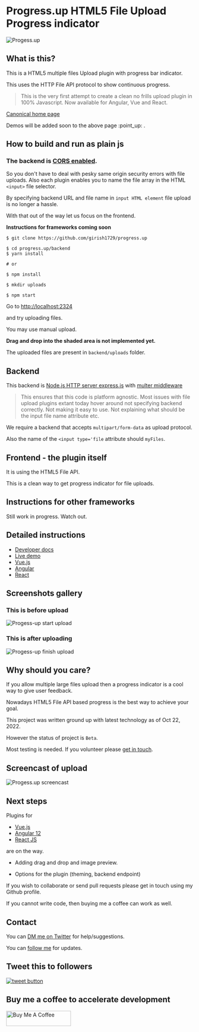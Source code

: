 # Progress.up HTML5 File Upload Progress indicator

![Progess.up](https://raw.githubusercontent.com/girish1729/progress.up/main//images/progress-up-logo.svg)

## What is this?

This is a HTML5 multiple files Upload plugin with progress bar
indicator.

This uses the HTTP File API protocol to show continuous progress.


>This is the very first attempt to create a clean no frills upload plugin
>in 100% Javascript. Now available for Angular, Vue and React.

[Canonical home page](https://progress-up.live)

Demos will be added soon to the above page :point\_up: .

## How to build and run as plain js

### The backend is [CORS enabled](https://en.wikipedia.org/wiki/Cross-origin_resource_sharing).


So you don't have to deal with pesky same origin security errors with
file uploads. Also each plugin enables you to name the file array in the
HTML `<input>` file selector.

By specifying backend URL and file name in `input HTML element` file
upload is no longer a hassle.

With that out of the way let us focus on the frontend.

**Instructions for frameworks coming soon**

```shell
$ git clone https://github.com/girish1729/progress.up

$ cd progress.up/backend
$ yarn install

# or

$ npm install

$ mkdir uploads

$ npm start
```

Go to [http://localhost:2324](http://localhost:2324)

 and try uploading files.

You may use manual upload.

__Drag and drop into the shaded area is not implemented yet.__

The uploaded files are present in `backend/uploads` folder.

## Backend

This backend is [Node.js HTTP server express.js](https://expressjs.com) with [multer middleware](http://expressjs.com/en/resources/middleware/multer.html)

> This ensures that this code is platform agnostic.
> Most issues with file upload plugins extant today hover around
> not specifying backend correctly. Not making it easy to use.
> Not explaining what should be the input file name attribute etc.
> 

We require a backend that accepts `multipart/form-data` as upload
protocol.

Also the name of the `<input type='file` attribute should `myFiles`.

## Frontend - the plugin itself

It is using the HTML5 File API.

This is a clean way to get progress indicator for file uploads.

## Instructions for other frameworks

Still work in progress. Watch out.

## Detailed instructions

- [Developer docs](https://progress-up.live/docs)
- [Live demo](https://progress-up.live/demo)
- [Vue.js](https://progress-up.live/vue)
- [Angular](https://progress-up.live/angular)
- [React](https://progress-up.live/react)
 

## Screenshots gallery

### This is before upload

![Progess-up start upload](https://raw.githubusercontent.com/girish1729/progress.up/main/images/start-upload.png)

### This is after uploading

![Progess-up finish upload](https://raw.githubusercontent.com/girish1729/progress.up/main/images/finish-upload.png)

## Why should you care?

If you allow multiple large files upload then a progress indicator is a
cool way to give user feedback.

Nowadays HTML5 File API based progress is the best way to achieve your
goal.

This project was written ground up with latest technology as of Oct 22,
2022.

However the status of project is `Beta`.

Most testing is needed. If you volunteer please [get in
touch](https://twitter.com/girish1729).

## Screencast of upload

![Progess.up screencast](https://raw.githubusercontent.com/girish1729/progress.up/main/images/progress-up-html5-upload-capture.gif)

## Next steps

Plugins for 

- [Vue.js](https://www.vuejs.org) 
- [Angular 12](https://angular.io) 
- [React JS](https://reactjs.org) 

are on the way.

- Adding drag and drop and image preview.

- Options for the plugin (theming, backend endpoint)

If you wish to collaborate or send pull requests 
please get in touch using my Github profile.

If you cannot write code, then buying me a coffee can work as well.

## Contact

You can [DM me on Twitter](https://twitter.com/girish1729) for help/suggestions.

You can [follow me](https://twitter.com/intent/follow?screen_name=girish1729
) for updates.

## Tweet this to followers


<a href="https://twitter.com/intent/tweet?text=Tweet+this+to+your+followers&url=https%3A%2F%2Fgithub.com%2Fgirish1729%2Fprogress.up&hashtags=github&original_referer=http%3A%2F%2Fgithub.com%2F&tw_p=tweetbutton" target="_blank">
  <img src="http://jpillora.com/github-twitter-button/img/tweet.png"
       alt="tweet button" title="Tweet this to your followers"></img>
</a>

## Buy me a coffee to accelerate development

<a href="https://www.buymeacoffee.com/girish1729" target="_blank"><img src="https://cdn.buymeacoffee.com/buttons/default-orange.png" alt="Buy Me A Coffee" height="41" width="174"></a>

